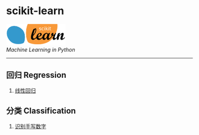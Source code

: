# scikit-learn

[![官网](docs/images/scikit-learn-logo-small.png "官网")](http://scikit-learn.org/stable/index.html)  
*Machine Learning in Python*

-------------------------

## 回归 Regression
1. [线性回归](docs/python-scikit-learn/linear-regression)

## 分类 Classification
1. [识别手写数字](docs/python-scikit-learn/plot-digits-classification)


